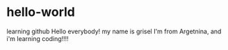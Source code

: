 # hello-world

learning github
 Hello everybody! my name is grisel I'm from Argetnina, and i'm learning coding!!!! 
